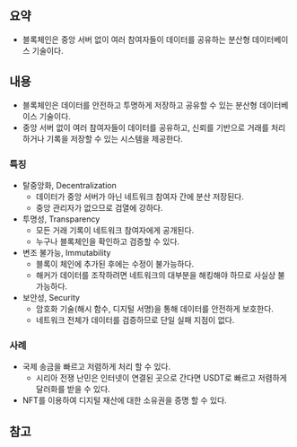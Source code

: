 ## 요약
- 블록체인은 중앙 서버 없이 여러 참여자들이 데이터를 공유하는 분산형 데이터베이스 기술이다.
## 내용
- 블록체인은 데이터를 안전하고 투명하게 저장하고 공유할 수 있는 분산형 데이터베이스 기술이다.
- 중앙 서버 없이 여러 참여자들이 데이터를 공유하고, 신뢰를 기반으로 거래를 처리하거나 기록을 저장할 수 있는 시스템을 제공한다.
### 특징
- 탈중앙화, Decentralization
	- 데이터가 중앙 서버가 아닌 네트워크 참여자 간에 분산 저장된다.
	- 중앙 관리자가 없으므로 검열에 강하다.
- 투명성, Transparency
	- 모든 거래 기록이 네트워크 참여자에게 공개된다.
	- 누구나 블록체인을 확인하고 검증할 수 있다.
- 변조 불가능, Immutability
	- 블록이 체인에 추가된 후에는 수정이 불가능하다.
	- 해커가 데이터를 조작하려면 네트워크의 대부분을 해킹해야 하므로 사실상 불가능하다.
- 보안성, Security
	- 암호화 기술(해시 함수, 디지털 서명)을 통해 데이터를 안전하게 보호한다.
	- 네트워크 전체가 데이터를 검증하므로 단일 실패 지점이 없다.
### 사례
- 국제 송금을 빠르고 저렴하게 처리 할 수 있다.
	- 시리아 전쟁 난민은 인터넷이 연결된 곳으로 간다면 USDT로 빠르고 저렴하게 달러화를 받을 수 있다.
- NFT를 이용하여 디지털 재산에 대한 소유권을 증명 할 수 있다.
## 참고